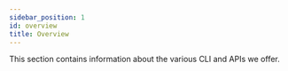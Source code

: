 ```yaml
---
sidebar_position: 1
id: overview
title: Overview
---
```


This section contains information about the various CLI and APIs we offer.